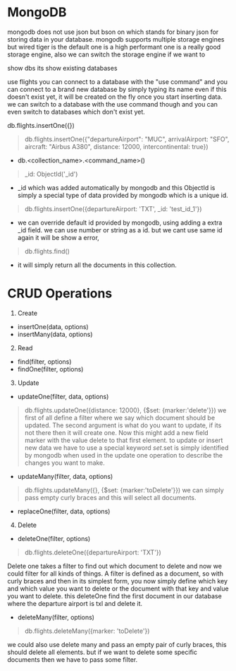 # MongoDB
mongodb does not use json but bson on which stands for binary json for storing data in your database.
mongodb supports multiple storage engines but wired tiger is the default one is a high performant one is a really good storage engine, also we can switch the storage engine if we want to

show dbs
its show existing databases

use flights
you can connect to a database with the "use command" and you can connect to a brand new database by simply typing its name even if this doesn't exist yet, it will be created on the fly once you start inserting data.
we can switch to a database with the use command though and you can even switch to databases which don't exist yet.

db.flights.insertOne({})

> db.flights.insertOne({"departureAirport": "MUC", arrivalAirport: "SFO", aircraft: "Airbus A380", distance: 12000, intercontinental: true})
- db.<collection_name>.<command_name>()

> _id: ObjectId('_id')
- _id which was added automatically by mongodb and this ObjectId is simply a special type of data provided by mongodb which is a unique id.

> db.flights.insertOne({departureAirport: 'TXT', _id: 'test_id_1'})
- we can override default id provided by mongodb, using adding a extra _id field. we can use number or string as a id. but we cant use same id again it will be show a error,

> db.flights.find()
- it will simply return all the documents in this collection.

# CRUD Operations

1. Create
- insertOne(data, options)
- insertMany(data, options)

2. Read
- find(filter, options)
- findOne(filter, options)

3. Update
- updateOne(filter, data, options)
> db.flights.updateOne({distance: 12000}, {$set: {marker:'delete'}})
we first of all define a filter where we say which document should be updated. The second argument is what do you want to update, if its not there then it will create one. Now this might add a new field marker with the value delete to that first element. to update or insert new data we have to use a special keyword $set.$set is simply identified by mongodb when used in the update one operation to describe the changes you want to make. 

- updateMany(filter, data, options)
> db.flights.updateMany({}, {$set: {marker:'toDelete'}})
we can simply pass empty curly braces and this will select all documents.

- replaceOne(filter, data, options)

4. Delete
- deleteOne(filter, options)
> db.flights.deleteOne({departureAirport: 'TXT'})

Delete one takes a filter to find out which document to delete and now we could filter for all kinds of things. A filter is defined as a document, so with curly braces and then in its simplest form, you now simply define which key and which value you want to delete or the document with that key and value you want to delete.
this deleteOne find the first document in our database where the departure airport is txl and delete it.

- deleteMany(filter, options)
> db.flights.deleteMany({marker: 'toDelete'})

we could also use delete many and pass an empty pair of curly braces, this should delete all elements. but if we want to delete some specific documents then we have to pass some filter.
